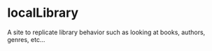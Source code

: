 # localLibrary

A site to replicate library behavior such as looking at books, authors, genres, etc...
